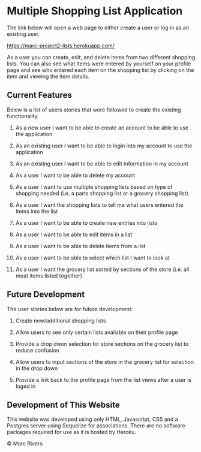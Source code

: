 # Multiple Shopping List Application


The link below will open a web page to either create a user or log in as an existing user.

https://marc-project2-lists.herokuapp.com/

As a user you can create, edit, and delete items from two different shopping lists. You can also see what items were entered by yourself on your profile page and see who entered each item on the shopping list by clicking on the item and viewing the item details.


## Current Features

Below is a list of users stories that were followed to create the existing functionality.

1. As a new user I want to be able to create an account to be able to use the application

2. As an existing user I want to be able to login into my account to use the application

3. As an existing user I want to be able to edit information in my account

4. As a user I want to be able to delete my account

5. As a user I want to use multiple shopping lists based on type of shopping needed (i.e. a parts shopping list or a grocery shopping list)

6. As a user I want the shopping lists to tell me what users entered the items into the list

7. As a user I want to be able to create new entries into lists

8. As a user I want to be able to edit items in a list

9. As a user I want to be able to delete items from a list

10. As a user I want to be able to select which list I want to look at

11. As a user I want the grocery list sorted by sections of the store (i.e. all meat items listed together)


## Future Development

The user stories below are for future development:

1. Create new/additional shopping lists

2. Allow users to see only certain lists available on their profile page

3. Provide a drop dwon selection for store sections on the grocery list to reduce confusion

4. Allow users to input sections of the store in the grocery list for selection in the drop down

5. Provide a link back to the profile page from the list views after a user is loged in


## Development of This Website

This website was developed using only HTML, Javascript, CSS and a Postgres server using Sequelize for associations. There are no software packages required for use as it is hosted by Heroku.


&copy; Marc Rivers